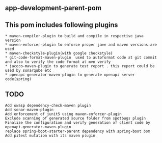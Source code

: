 ## app-development-parent-pom

## This pom includes following plugins
    * maven-compiler-plugin to build and compile in respective java version
    * maven-enforcer-plugin to enforce proper jave and maven versions are used
    * maven-checkstyle-plugin(with google checkstyle) 
    * git-code-format-maven-plugin  used to autoformat code at git commit and also to verify the code format at mvn verify
    * jacoco-maven-plugin to generate test report . this report could be used by sonarqube etc 
    * openapi-generator-maven-plugin to generate openapi server code(spring)

## TODO
    Add owasp dependency-check-maven plugin
    Add sonar-maven-plugin
    Add enforcement of junit5 using maven-enforcer-plugin 
    Exclude scanning of generated source folder from spotbugs plugin
    Finalize the configuration and verify generation of client code by openapi-generator-maven-plugin
    replace spring-boot-starter-parent dependency with spring-boot bom 
    Add pitest mutation with its maven plugin
